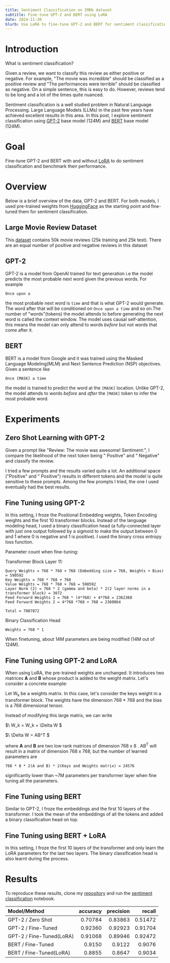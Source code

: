 ```yaml
---
title: Sentiment Classification on IMDb dataset
subtitle: Fine-tune GPT-2 and BERT using LoRA
date: 2024-11-30
blurb: Use LoRA to fine-tune GPT-2 and BERT for sentiment classification.
---
```


# Introduction

What is sentiment classification?

Given a review, we want to classify this review as either positive or negative. For example, "The movie was incredible" should be classified as a positive review and "The performances were terrible" should be classified as negative. On a simple sentence, this is easy to do. However, reviews tend to be long and a lot of the times quite nuanced.

Sentiment classification is a well studied problem in Natural Language Processing. Large Language Models (LLMs) in the past few years have achieved excellent results in this area. In this post, I explore sentiment classification using [GPT-2](https://cdn.openai.com/better-language-models/language_models_are_unsupervised_multitask_learners.pdf) base model (124M) and [BERT](https://arxiv.org/pdf/1810.04805) base model (124M).

# Goal

Fine-tune GPT-2 and BERT with and without [LoRA](https://arxiv.org/abs/2106.09685) to do sentiment classification and benchmark their performance.

# Overview

Below is a brief overview of the data, GPT-2 and BERT. For both models, I used pre-trained weights from [HuggingFace](https://huggingface.co/) as the starting point and fine-tuned them for sentiment classification.

## Large Movie Review Dataset

This [dataset](https://ai.stanford.edu/~amaas/data/sentiment/) contains 50k movie reviews (25k training and 25k test). There are an equal number of positive and negative reviews in this dataset

## GPT-2

GPT-2 is a model from OpenAI trained for text generation i.e the model predicts the most probable next word given the previous words. For example

```
Once upon a
```

the most probable next word is `time` and that is what GPT-2 would generate. The word after that will be conditioned on `Once upon a time` and so on.The number of "words"(tokens) the model attends to before generating the next word is called the context window. The model uses causal self-attention, this means the model can only attend to words _before_ but not words that come after it.

## BERT

BERT is a model from Google and it was trained using the Masked Language Modeling(MLM) and Next Sentence Prediction (NSP) objectives. Given a sentence like

```
Once [MASK] a time
```

the model is trained to predict the word at the `[MASK]` location. Unlike GPT-2, the model attends to words _before_ and _after_ the `[MASK]` token to infer the most probable word.

# Experiments

## Zero Shot Learning with GPT-2

Given a prompt like "Review: The movie was awesome! Sentiment:", I compare the likelihood of the next token being " Positive" and " Negative" and classify the review.

I tried a few prompts and the results varied quite a lot. An additional space ("Positive" and " Positive") results in different tokens and the model is quite sensitive to these prompts. Among the few prompts I tried, the one I used eventually had the best results.

## Fine Tuning using GPT-2

In this setting, I froze the Positional Embedding weights, Token Encoding weights and the first 10 transformer blocks. Instead of the language modeling head, I used a binary classification head (a fully-connected layer with just one output followed by a sigmoid to make the output between 0 and 1 where 0 is negative and 1 is positive). I used the binary cross entropy loss function.

Parameter count when fine-tuning:

Transformer Block Layer 11:

```
Query Weights = 768 * 768 + 768 (Embedding size = 768, Weights + Bias) = 590592
Key Weights = 768 * 768 + 768
Value Weights = 768 * 768 + 768 = 590592
Layer Norm (2) = 768 * 2 (gamma and beta) * 2(2 layer norms in a transformer block) = 3072
Feed Forward Weights 1 = 768 * (4*768) + 4*768 = 2362368
Feed Forward Weights 2 = 4*768 *768 + 768 = 2360064

Total = 7087872
```

Binary Classification Head

```
Weights = 768 * 1
```

When finetuning, about 14M parameters are being modified (14M out of 124M).

## Fine Tuning using GPT-2 and LoRA

When using LoRA, the pre-trained weights are unchanged. It introduces two matrices **A** and **B** whose product is added to the weight matrix. Let's consider a concrete example:

Let W<sub>k</sub> be a weights matrix. In this case, let's consider the keys weight in a transformer block. The weights have the dimension 768 \* 768 and the bias is a 768 dimensional tensor.

Instead of modifying this large matrix, we can write

$\ W_k = W_k + \Delta W $

$\ \Delta W = AB^T $

where **A** and **B** are two low rank matrices of dimension 768 x 8 . AB<sup>T</sup> will result in a matrix of dimension 768 x 768, but the number of learned parameters are

```
768 * 8 * 2(A and B) * 2(Keys and Weights matrix) = 24576
```

significantly lower than ~7M parameters per transformer layer when fine tuning all the parameters.

## Fine Tuning using BERT

Similar to GPT-2, I froze the embeddings and the first 10 layers of the transformer. I took the mean of the embeddings of all the tokens and added a binary classification head on top.

## Fine Tuning using BERT + LoRA

In this setting, I froze the first 10 layers of the transformer and only learn the LoRA parameters for the last two layers. The binary classification head is also learnt during the process.

# Results

To reproduce these results, clone my [repository](https://github.com/varun-suresh/experiments-with-gpt2/) and run the [sentiment classification](https://github.com/varun-suresh/experiments-with-gpt2/blob/main/sentiment_classification/sentiment_classification.ipynb) notebook.

| Model/Method             | accuracy | precision |  recall |
| :----------------------- | -------: | --------: | ------: |
| GPT-2 / Zero Shot        |  0.70784 |   0.83863 | 0.51472 |
| GPT-2 / Fine-Tuned       |  0.92360 |   0.92923 | 0.91704 |
| GPT-2 / Fine-Tuned(LoRA) |  0.91068 |   0.89946 | 0.92472 |
| BERT / Fine-Tuned        |   0.9150 |    0.9122 |  0.9076 |
| BERT / Fine-Tuned(LoRA)  |   0.8855 |    0.8647 |  0.9034 |
